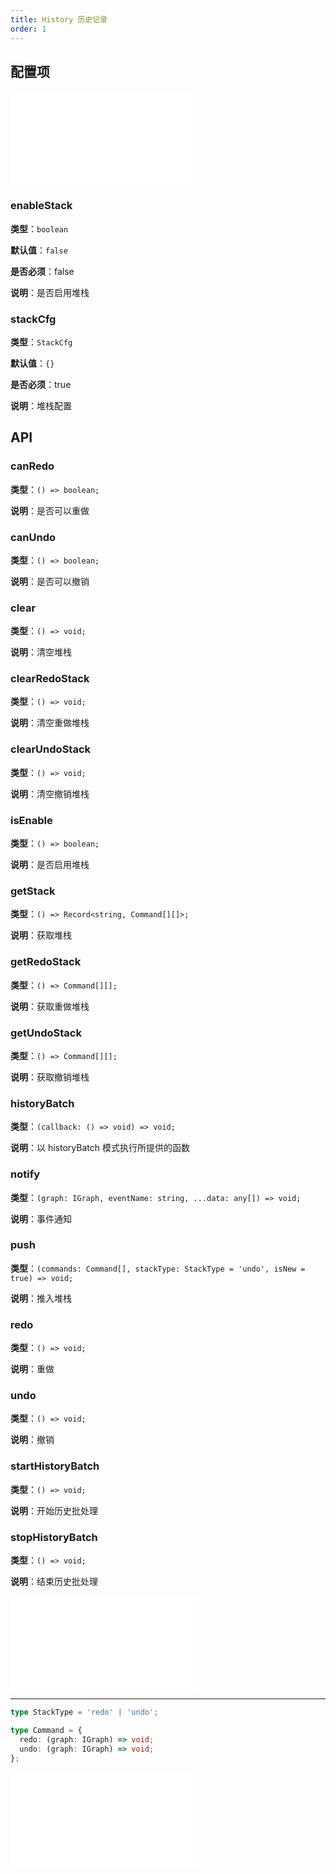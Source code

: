 ```yaml
---
title: History 历史记录
order: 1
---
```


## 配置项

<embed src="../../common/IPluginBaseConfig.zh.md"></embed>

### enableStack

**类型**：`boolean`

**默认值**：`false`

**是否必须**：false

**说明**：是否启用堆栈

### stackCfg

**类型**：`StackCfg`

**默认值**：`{}`

**是否必须**：true

**说明**：堆栈配置

## API

### canRedo

**类型**：`() => boolean;`

**说明**：是否可以重做

### canUndo

**类型**：`() => boolean;`

**说明**：是否可以撤销

### clear

**类型**：`() => void;`

**说明**：清空堆栈

### clearRedoStack

**类型**：`() => void;`

**说明**：清空重做堆栈

### clearUndoStack

**类型**：`() => void;`

**说明**：清空撤销堆栈

### isEnable

**类型**：`() => boolean;`

**说明**：是否启用堆栈

### getStack

**类型**：`() => Record<string, Command[][]>;`

**说明**：获取堆栈

### getRedoStack

**类型**：`() => Command[][];`

**说明**：获取重做堆栈

### getUndoStack

**类型**：`() => Command[][];`

**说明**：获取撤销堆栈

### historyBatch

**类型**：`(callback: () => void) => void;`

**说明**：以 historyBatch 模式执行所提供的函数

### notify

**类型**：`(graph: IGraph, eventName: string, ...data: any[]) => void;`

**说明**：事件通知

### push

**类型**：`(commands: Command[], stackType: StackType = 'undo', isNew = true) => void;`

**说明**：推入堆栈

### redo

**类型**：`() => void;`

**说明**：重做

### undo

**类型**：`() => void;`

**说明**：撤销

### startHistoryBatch

**类型**：`() => void;`

**说明**：开始历史批处理

### stopHistoryBatch

**类型**：`() => void;`

**说明**：结束历史批处理

<embed src="../../common/PluginAPIDestroy.zh.md"></embed>

---

```ts
type StackType = 'redo' | 'undo';

type Command = {
  redo: (graph: IGraph) => void;
  undo: (graph: IGraph) => void;
};
```

<embed src="../../common/StackCfg.zh.md"></embed>

